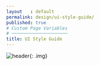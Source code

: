 ```yaml
---
layout   : default
permalink: design/ui-style-guide/
published: true
# Custom Page Variables
# ─────────────────────
title: UI Style Guide
---
```

![header](https://i.imgur.com/2eg5IrA.jpg){: .img}
